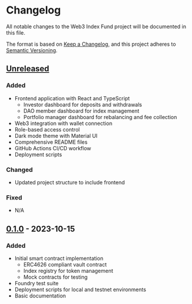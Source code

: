 # Changelog

All notable changes to the Web3 Index Fund project will be documented in this file.

The format is based on [Keep a Changelog](https://keepachangelog.com/en/1.0.0/),
and this project adheres to [Semantic Versioning](https://semver.org/spec/v2.0.0.html).

## [Unreleased]

### Added
- Frontend application with React and TypeScript
  - Investor dashboard for deposits and withdrawals
  - DAO member dashboard for index management
  - Portfolio manager dashboard for rebalancing and fee collection
- Web3 integration with wallet connection
- Role-based access control
- Dark mode theme with Material UI
- Comprehensive README files
- GitHub Actions CI/CD workflow
- Deployment scripts

### Changed
- Updated project structure to include frontend

### Fixed
- N/A

## [0.1.0] - 2023-10-15

### Added
- Initial smart contract implementation
  - ERC4626 compliant vault contract
  - Index registry for token management
  - Mock contracts for testing
- Foundry test suite
- Deployment scripts for local and testnet environments
- Basic documentation

[Unreleased]: https://github.com/yourusername/web3-index-fund/compare/v0.1.0...HEAD
[0.1.0]: https://github.com/yourusername/web3-index-fund/releases/tag/v0.1.0
